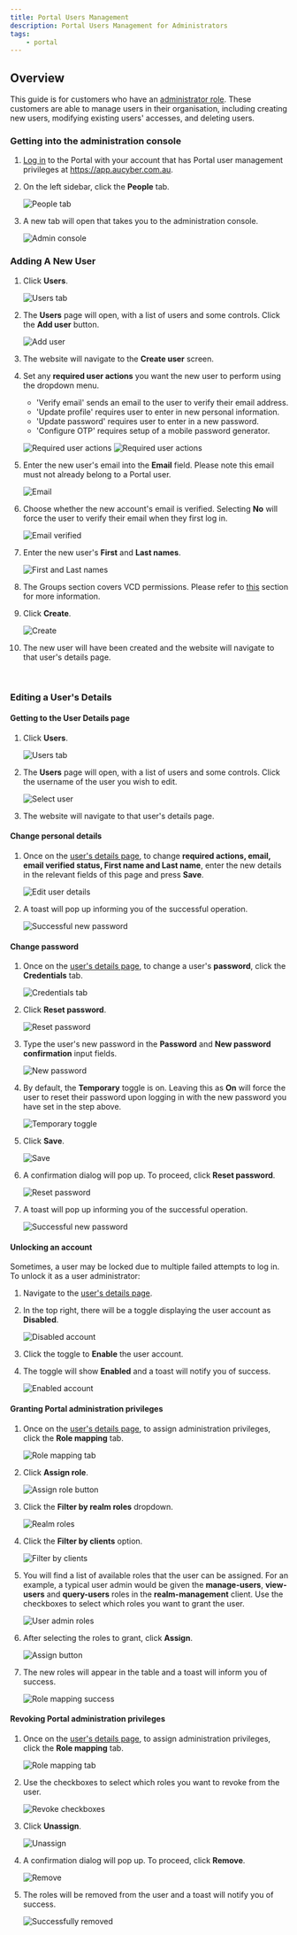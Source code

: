 ```yaml
---
title: Portal Users Management
description: Portal Users Management for Administrators
tags:
    - portal
---
```


## Overview
This guide is for customers who have an [administrator role](#granting-portal-administration-privileges). These customers are able to manage users in their organisation, including creating new users, modifying existing users' accesses, and deleting users.

### Getting into the administration console
1. [Log in](./portal-login.md) to the Portal with your account that has Portal user management privileges at https://app.aucyber.com.au.
   
2. On the left sidebar, click the **People** tab.
   
   ![People tab](./assets/users-mgmt-1.png)

3. A new tab will open that takes you to the administration console.

    ![Admin console](./assets/users-mgmt-2.png)

### Adding A New User
1. Click **Users**.

    ![Users tab](./assets/users-mgmt-3.png)

1. The **Users** page will open, with a list of users and some controls. Click the **Add user** button.

    ![Add user](./assets/users-mgmt-4.png)

1. The website will navigate to the **Create user** screen.

1. Set any **required user actions** you want the new user to perform using the dropdown menu.
  
   - 'Verify email' sends an email to the user to verify their email address. 
   - 'Update profile' requires user to enter in new personal information. 
   - 'Update password' requires user to enter in a new password. 
   - 'Configure OTP' requires setup of a mobile password generator.

    ![Required user actions](./assets/users-mgmt-req-actions.png)
    ![Required user actions](./assets/users-mgmt-req-actions-2.png)

 1. Enter the new user's email into the **Email** field. Please note this email must not already belong to a Portal user.

    ![Email](./assets/users-mgmt-new-email.png)

1. Choose whether the new account's email is verified. Selecting **No** will force the user to verify their email when they first log in.

    ![Email verified](./assets/users-mgmt-email-verified.png)

1. Enter the new user's **First** and **Last names**.

    ![First and Last names](./assets/users-mgmt-first-last-name.png)

1. The Groups section covers VCD permissions. Please refer to [this]() section for more information.

1. Click **Create**.

    ![Create](./assets/users-mgmt-new-user-create.png)

1. The new user will have been created and the website will navigate to that user's details page.

&nbsp;

### Editing a User's Details
#### Getting to the User Details page
1. Click **Users**.

    ![Users tab](./assets/users-mgmt-3.png)

1. The **Users** page will open, with a list of users and some controls. Click the username of the user you wish to edit.

    ![Select user](./assets/users-mgmt-select-user.png)

1. The website will navigate to that user's details page.

#### Change personal details
1. Once on the [user's details page](#getting-to-the-user-details-page), to change **required actions, email, email verified status, First name and Last name**, enter the new details in the relevant fields of this page and press **Save**.

    ![Edit user details](./assets/edit-user-details.png)

1. A toast will pop up informing you of the successful operation.

    ![Successful new password](./assets/users-mgmt-edit-details-success.png)

#### Change password
1. Once on the [user's details page](#getting-to-the-user-details-page), to change a user's **password**, click the **Credentials** tab.

    ![Credentials tab](./assets/users-mgmt-credentials-tab.png)

1. Click **Reset password**.

    ![Reset password](./assets/users-mgmt-reset-password.png)

1. Type the user's new password in the **Password** and **New password confirmation** input fields.

    ![New password](./assets/users-mgmt-new-password.png)

1. By default, the **Temporary** toggle is on. Leaving this as **On** will force the user to reset their password upon logging in with the new password you have set in the step above.

    ![Temporary toggle](./assets/users-mgmt-temporary.png)

1. Click **Save**.

    ![Save](./assets/users-mgmt-save-new-password.png)

1. A confirmation dialog will pop up. To proceed, click **Reset password**.

    ![Reset password](./assets/users-mgmt-reset-password-confirm.png)

1. A toast will pop up informing you of the successful operation.

    ![Successful new password](./assets/users-mgmt-password-reset-success.png)

#### Unlocking an account
Sometimes, a user may be locked due to multiple failed attempts to log in. To unlock it as a user administrator:

1. Navigate to the [user's details page](#getting-to-the-user-details-page).

1. In the top right, there will be a toggle displaying the user account as **Disabled**.

    ![Disabled account](./assets/disabled-account.png)

1. Click the toggle to **Enable** the user account.

1. The toggle will show **Enabled** and a toast will notify you of success.

    ![Enabled account](./assets/enable-account-success.png)

#### Granting Portal administration privileges

1. Once on the [user's details page](#getting-to-the-user-details-page), to assign administration privileges, click the **Role mapping** tab.

    ![Role mapping tab](./assets/role-mapping.png)

2. Click **Assign role**.
  
    ![Assign role button](./assets/assign-role.png)

3. Click the **Filter by realm roles** dropdown.

    ![Realm roles](./assets/realm-roles.png)

4. Click the **Filter by clients** option.

    ![Filter by clients](./assets/filter-by-clients.png)

5. You will find a list of available roles that the user can be assigned. For an example, a typical user admin would be given the **manage-users**, **view-users** and **query-users** roles in the **realm-management** client. Use the checkboxes to select which roles you want to grant the user.

    ![User admin roles](./assets/user-admin-roles.png)

6. After selecting the roles to grant, click **Assign**.

    ![Assign button](./assets/user-admin-roles-assign.png)

7. The new roles will appear in the table and a toast will inform you of success.

    ![Role mapping success](./assets/roles-assigned.png)

#### Revoking Portal administration privileges
1. Once on the [user's details page](#getting-to-the-user-details-page), to assign administration privileges, click the **Role mapping** tab.

    ![Role mapping tab](./assets/role-mapping.png)

1. Use the checkboxes to select which roles you want to revoke from the user.

    ![Revoke checkboxes](./assets/checkbox-unassign-roles.png)

1. Click **Unassign**.

    ![Unassign](./assets/checkbox-unassign-roles-unassign.png)

1. A confirmation dialog will pop up. To proceed, click **Remove**.

    ![Remove](./assets/remove-button.png)

1. The roles will be removed from the user and a toast will notify you of success.

    ![Successfully removed](./assets/remove-roles-success.png)